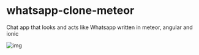 # whatsapp-clone-meteor
Chat app that looks and acts like Whatsapp written in meteor, angular and ionic

![img](http://gdurl.com/dVs9)
